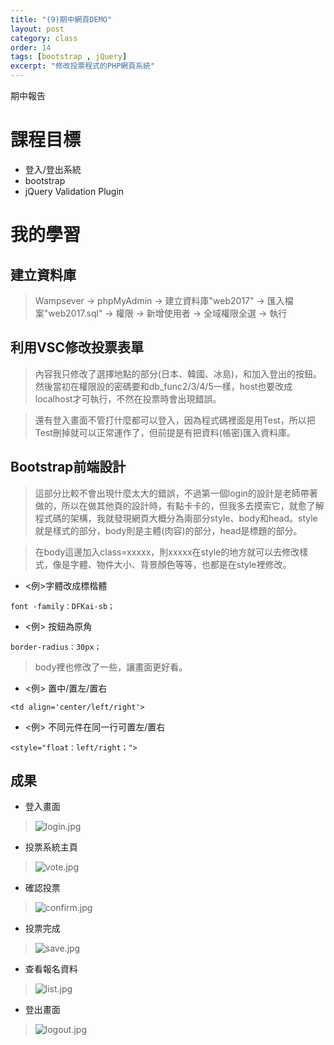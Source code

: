 ```yaml
---
title: "(9)期中網頁DEMO"
layout: post
category: class
order: 14
tags: [bootstrap , jQuery]
excerpt: "修改投票程式的PHP網頁系統"
---
```

期中報告

# 課程目標
- 登入/登出系統
- bootstrap
- jQuery Validation Plugin

# 我的學習

## 建立資料庫
> Wampsever → phpMyAdmin → 建立資料庫"web2017" → 匯入檔案"web2017.sql" → 權限 → 新增使用者 → 全域權限全選 → 執行

## 利用VSC修改投票表單
> 內容我只修改了選擇地點的部分(日本、韓國、冰島)，和加入登出的按鈕。然後當初在權限設的密碼要和db_func2/3/4/5一樣，host也要改成localhost才可執行，不然在投票時會出現錯誤。

> 還有登入畫面不管打什麼都可以登入，因為程式碼裡面是用Test，所以把Test刪掉就可以正常運作了，但前提是有把資料(帳密)匯入資料庫。

## Bootstrap前端設計
> 這部分比較不會出現什麼太大的錯誤，不過第一個login的設計是老師帶著做的，所以在做其他頁的設計時，有點卡卡的，但我多去摸索它，就愈了解程式碼的架構，我就發現網頁大概分為兩部分style、body和head。style就是樣式的部分，body則是主體(肉容)的部分，head是標題的部分。

> 在body這邊加入class=xxxxx，則xxxxx在style的地方就可以去修改樣式，像是字體、物件大小、背景顏色等等，也都是在style裡修改。

- <例>字體改成標楷體

```
font -family：DFKai-sb；
```

- <例> 按鈕為原角

```
border-radius：30px；
```

> body裡也修改了一些，讓畫面更好看。

- <例> 置中/置左/置右

```
<td align='center/left/right'>
```

- <例> 不同元件在同一行可置左/置右

```
<style="float：left/right；">
```

## 成果

- 登入畫面
> ![login.jpg](https://ooo.0o0.ooo/2017/11/25/5a191587241ea.jpg)

- 投票系統主頁
> ![vote.jpg](https://ooo.0o0.ooo/2017/11/25/5a1916d645f11.jpg)

- 確認投票
> ![confirm.jpg](https://ooo.0o0.ooo/2017/11/25/5a1916d6497c8.jpg)

- 投票完成
> ![save.jpg](https://ooo.0o0.ooo/2017/11/25/5a1916d6473af.jpg)

- 查看報名資料
> ![list.jpg](https://ooo.0o0.ooo/2017/11/25/5a1916d64dd2e.jpg)

- 登出畫面
> ![logout.jpg](https://ooo.0o0.ooo/2017/11/25/5a1916d632803.jpg)






[1]: https://github.com/        "GitHub"
[2]: https://pages.github.com/  "GitHub Pages"
[3]: https://jekyllrb.com/      "Jekyll"
[4]: http://markdown.tw         "Markdown文件"
[5]: http://dillinger.io/       "Dillinger"








